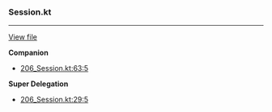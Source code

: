 ### Session.kt
---
[View file](files/206_Session.kt)

**Companion**

 - [206_Session.kt:63:5](files/206_Session.kt#L63)

**Super Delegation**

 - [206_Session.kt:29:5](files/206_Session.kt#L29)
